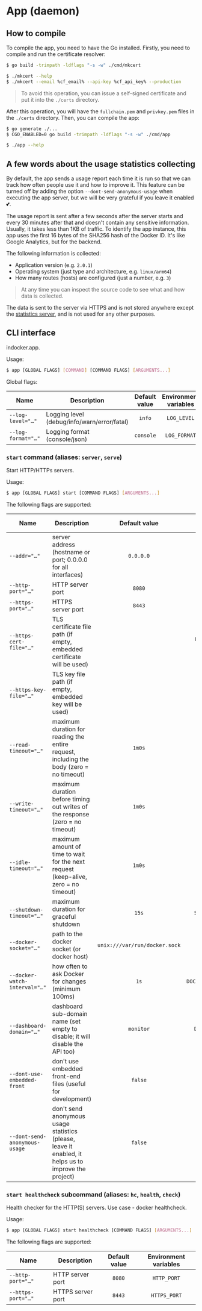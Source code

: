 # App (daemon)

## How to compile

To compile the app, you need to have the Go installed. Firstly, you need to compile and run the certificate resolver:

```bash
$ go build -trimpath -ldflags "-s -w" ./cmd/mkcert

$ ./mkcert --help
$ ./mkcert --email %cf_email% --api-key %cf_api_key% --production
```

> To avoid this operation, you can issue a self-signed certificate and put it into the `./certs` directory.

After this operation, you will have the `fullchain.pem` and `privkey.pem` files in the `./certs` directory. Then, you
can compile the app:

```bash
$ go generate ./...
$ CGO_ENABLED=0 go build -trimpath -ldflags "-s -w" ./cmd/app

$ ./app --help
```

## A few words about the usage statistics collecting

By default, the app sends a usage report each time it is run so that we can track how often people use it and how to
improve it. This feature can be turned off by adding the option `--dont-send-anonymous-usage` when executing the app
server, but we will be very grateful if you leave it enabled 💕.

The usage report is sent after a few seconds after the server starts and every 30 minutes after that and doesn't
contain any sensitive information. Usually, it takes less than 1KB of traffic. To identify the app instance, this app
uses the first 16 bytes of the SHA256 hash of the Docker ID. It's like Google Analytics, but for the backend.

The following information is collected:

- Application version (e.g. `2.0.1`)
- Operating system (just type and architecture, e.g. `linux/arm64`)
- How many routes (hosts) are configured (just a number, e.g. `3`)

> At any time you can inspect the source code to see what and how data is collected.

The data is sent to the server via HTTPS and is not stored anywhere except the [statistics server][mixpanel], and is
not used for any other purposes.

[mixpanel]:https://eu.mixpanel.com/project/2933933

<!--GENERATED:CLI_DOCS-->
<!-- Documentation inside this block generated by github.com/urfave/cli; DO NOT EDIT -->
## CLI interface

indocker.app.

Usage:

```bash
$ app [GLOBAL FLAGS] [COMMAND] [COMMAND FLAGS] [ARGUMENTS...]
```

Global flags:

| Name               | Description                                 | Default value | Environment variables |
|--------------------|---------------------------------------------|:-------------:|:---------------------:|
| `--log-level="…"`  | Logging level (debug/info/warn/error/fatal) |    `info`     |      `LOG_LEVEL`      |
| `--log-format="…"` | Logging format (console/json)               |   `console`   |     `LOG_FORMAT`      |

### `start` command (aliases: `server`, `serve`)

Start HTTP/HTTPs servers.

Usage:

```bash
$ app [GLOBAL FLAGS] start [COMMAND FLAGS] [ARGUMENTS...]
```

The following flags are supported:

| Name                          | Description                                                                                          |         Default value         |       Environment variables        |
|-------------------------------|------------------------------------------------------------------------------------------------------|:-----------------------------:|:----------------------------------:|
| `--addr="…"`                  | server address (hostname or port; 0.0.0.0 for all interfaces)                                        |           `0.0.0.0`           |           `SERVER_ADDR`            |
| `--http-port="…"`             | HTTP server port                                                                                     |            `8080`             |            `HTTP_PORT`             |
| `--https-port="…"`            | HTTPS server port                                                                                    |            `8443`             |            `HTTPS_PORT`            |
| `--https-cert-file="…"`       | TLS certificate file path (if empty, embedded certificate will be used)                              |                               | `HTTPS_CERT_FILE`, `TLS_CERT_FILE` |
| `--https-key-file="…"`        | TLS key file path (if empty, embedded key will be used)                                              |                               |  `HTTPS_KEY_FILE`, `TLS_KEY_FILE`  |
| `--read-timeout="…"`          | maximum duration for reading the entire request, including the body (zero = no timeout)              |            `1m0s`             |           `READ_TIMEOUT`           |
| `--write-timeout="…"`         | maximum duration before timing out writes of the response (zero = no timeout)                        |            `1m0s`             |          `WRITE_TIMEOUT`           |
| `--idle-timeout="…"`          | maximum amount of time to wait for the next request (keep-alive, zero = no timeout)                  |            `1m0s`             |           `IDLE_TIMEOUT`           |
| `--shutdown-timeout="…"`      | maximum duration for graceful shutdown                                                               |             `15s`             |         `SHUTDOWN_TIMEOUT`         |
| `--docker-socket="…"`         | path to the docker socket (or docker host)                                                           | `unix:///var/run/docker.sock` |   `DOCKER_SOCKET`, `DOCKER_HOST`   |
| `--docker-watch-interval="…"` | how often to ask Docker for changes (minimum 100ms)                                                  |             `1s`              |      `DOCKER_WATCH_INTERVAL`       |
| `--dashboard-domain="…"`      | dashboard sub-domain name (set empty to disable; it will disable the API too)                        |           `monitor`           |         `DASHBOARD_DOMAIN`         |
| `--dont-use-embedded-front`   | don't use embedded front-end files (useful for development)                                          |            `false`            |               *none*               |
| `--dont-send-anonymous-usage` | don't send anonymous usage statistics (please, leave it enabled, it helps us to improve the project) |            `false`            |               *none*               |

### `start healthcheck` subcommand (aliases: `hc`, `health`, `check`)

Health checker for the HTTP(S) servers. Use case - docker healthcheck.

Usage:

```bash
$ app [GLOBAL FLAGS] start healthcheck [COMMAND FLAGS] [ARGUMENTS...]
```

The following flags are supported:

| Name               | Description       | Default value | Environment variables |
|--------------------|-------------------|:-------------:|:---------------------:|
| `--http-port="…"`  | HTTP server port  |    `8080`     |      `HTTP_PORT`      |
| `--https-port="…"` | HTTPS server port |    `8443`     |     `HTTPS_PORT`      |

<!--/GENERATED:CLI_DOCS-->

